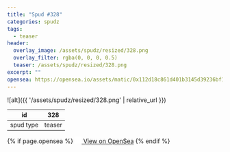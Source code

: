 ```yaml
---
title: "Spud #328"
categories: spudz
tags:
  - teaser
header:
  overlay_image: /assets/spudz/resized/328.png
  overlay_filter: rgba(0, 0, 0, 0.5)
  teaser: /assets/spudz/resized/328.png
excerpt: ""
opensea: https://opensea.io/assets/matic/0x112d18c861d401b3145d39236bf149f01e18beed/328
---
```

![alt]({{ '/assets/spudz/resized/328.png' | relative_url }})

| id | 328 |
|-|-|
| spud type | teaser |

{% if page.opensea %}
<a href="{{page.opensea}}" class="btn btn--info" onclick="window.open(this.href, '_blank'); return false;"><img src="/assets/images/opensea.svg" width="16px"><span>  View on OpenSea</span></a>
{% endif %}
